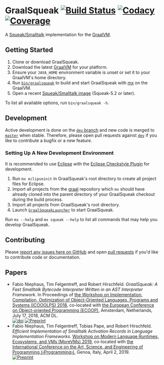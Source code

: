 # GraalSqueak [![Build Status][travis_badge]][travis] [![Codacy][codacy_grade]][codacy] [![Coverage][codacy_coverage]][codacy]

A [Squeak/Smalltalk][squeak] implementation for the [GraalVM][graalvm].


## Getting Started

1. Clone or download GraalSqueak.
2. Download the latest [GraalVM][graalvm_download] for your platform.
3. Ensure your `JAVA_HOME` environment variable is unset or set it to your
   GraalVM's home directory.
4. Run [`bin/graalsqueak`][graalsqueak] to build and start GraalSqueak with
   [mx] on the GraalVM.
5. Open a recent [Squeak/Smalltalk image][squeak_downloads] (Squeak-5.2 or later).

To list all available options, run `bin/graalsqueak -h`.


## Development

Active development is done on the [`dev` branch][dev] and new code is merged to
[`master`][master] when stable.
Therefore, please open pull requests against [`dev`][dev] if you like to
contribute a bugfix or a new feature.


### Setting Up A New Development Environment

It is recommended to use [Eclipse][eclipse_downloads] with the
[Eclipse Checkstyle Plugin][eclipse_cs] for development.

1. Run `mx eclipseinit` in GraalSqueak's root directory to create all project
   files for Eclipse.
2. Import all projects from the [graal] repository which `mx` should have
   already cloned into the parent directory of your GraalSqueak checkout during
   the build process.
3. Import all projects from GraalSqueak's root directory.
4. Launch [`GraalSqueakLauncher`][graalsqueak_launcher] to start GraalSqueak.

Run `mx --help` and `mx squeak --help` to list all commands that may help you
develop GraalSqueak.


## Contributing

Please [report any issues here on GitHub][issues] and open
[pull requests][pull_request] if you'd like to contribute code or documentation.


## Papers

- Fabio Niephaus, Tim Felgentreff, and Robert Hirschfeld. *GraalSqueak: A Fast
Smalltalk Bytecode Interpreter Written in an AST Interpreter Framework.* In
Proceedings of [the Workshop on Implementation, Compilation, Optimization of
Object-Oriented Languages, Programs and Systems (ICOOOLPS) 2018][icooolps18],
co-located with [the European Conference on Object-oriented Programming
(ECOOP)][ecoop], Amsterdam, Netherlands, July 17, 2018, ACM DL.  
   [![doi][icooolps18_doi]][icooolps18_paper] [![Preprint][preprint]][icooolps18_pdf]
- Fabio Niephaus, Tim Felgentreff, Tobias Pape, and Robert Hirschfeld.
*Efficient Implementation of Smalltalk Activation Records in Language
Implementation Frameworks*. [Workshop on Modern Language Runtimes, Ecosystems,
and VMs (MoreVMs) 2019][morevms19], co-located with [the International Conference
on the Art, Science, and Engineering of Programming
(‹Programming›)][programming19], Genoa, Italy, April 2, 2019.  
   [![Preprint][preprint]][morevms19_pdf]


[codacy]: https://app.codacy.com/app/fniephaus/graalsqueak/dashboard
[codacy_coverage]: https://img.shields.io/codacy/coverage/9748bfe3726b48c8973e3808549f6d05.svg
[codacy_grade]: https://img.shields.io/codacy/grade/9748bfe3726b48c8973e3808549f6d05.svg
[dev]: ../../tree/dev
[eclipse_cs]: http://checkstyle.org/eclipse-cs/
[eclipse_downloads]: https://www.eclipse.org/downloads/
[ecoop]: https://2018.ecoop.org/
[graal]: https://github.com/oracle/graal
[graalsqueak]: bin/graalsqueak
[graalsqueak_launcher]: src/de.hpi.swa.graal.squeak.launcher/src/de/hpi/swa/graal/squeak/launcher/GraalSqueakLauncher.java
[graalvm]: http://www.graalvm.org/
[graalvm_download]: http://www.graalvm.org/downloads/
[icooolps18]: https://2018.ecoop.org/event/icooolps-2018-papers-graalsqueak-a-fast-smalltalk-bytecode-interpreter-written-in-an-ast-interpreter-framework
[icooolps18_doi]: https://img.shields.io/badge/doi-10.1145/3242947.3242948-blue.svg
[icooolps18_paper]: https://doi.org/10.1145/3242947.3242948
[icooolps18_pdf]: https://fniephaus.com/2018/icooolps18-graalsqueak.pdf
[issues]: ../../issues/new
[master]: ../../tree/master
[morevms19]: https://2019.programming-conference.org/track/MoreVMs-2019
[morevms19_pdf]: https://fniephaus.com/2019/morevms19-efficient-activation-records.pdf
[mx]: https://github.com/graalvm/mx
[preprint]: https://img.shields.io/badge/preprint-download-blue.svg
[programming19]: https://2019.programming-conference.org/
[pull_request]: ../../compare/dev...
[squeak]: https://squeak.org
[squeak_downloads]: https://squeak.org/downloads/
[travis]: https://travis-ci.com/hpi-swa-lab/graalsqueak
[travis_badge]: https://travis-ci.com/hpi-swa-lab/graalsqueak.svg?token=7fqzGEv22MQpvpU7RhK5&branch=master
[vmmaker]: http://source.squeak.org/VMMaker/
